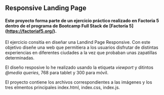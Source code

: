 ## Responsive Landing Page
#### Este proyecto forma parte de un ejercicio práctico realizado en Factoria 5 dentro de el programa de Bootcamp Full Stack de [Factoría 5] (https://factoriaf5.org/).

El ejercicio consitía en diseñar una Landind Page Responsive. Con este objetivo diseñe una web que permitiera a los usuarios disfrutar de distintas experiencias en diferentes ciudades a la vez que probaban unas zapatillas determinadas. 

El diseño resposive lo he realizado usando la etiqueta *viewport* y ditintos *@media queries*, 768 para tablet y  300 para móvil.

El proyecto contiene los archivos correspondientes a las imágenes y los tres elmentos principales index.html, index.css, index.js. 
